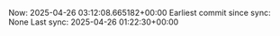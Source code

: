 Now: 2025-04-26 03:12:08.665182+00:00 Earliest commit since sync: None Last sync: 2025-04-26 01:22:30+00:00
